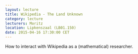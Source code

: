 ```yaml
---
layout: lecture
title: Wikipedia - The Land Unknown
category: lecture
lecturers: Moritz
location: Lipkenszaal (LB01.150)
date: 2015-04-16 17:30:00 CET
---
```


How to interact with Wikipedia as a (mathematical) researcher.
